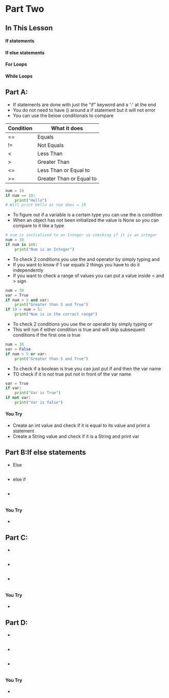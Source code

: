 # Part Two

## In This Lesson
#### If statements
#### If else statements
#### For Loops
#### While Loops


## Part A:  
+ If statements are done with just the "if" keyword and a ':' at the end
+ You do not need to have () around a if statement but it will not error
+ You can use the below conditionals to compare

| Condition | What it does             |
|-----------|--------------------------|
| ==        | Equals                   |
| !=        | Not Equals               |
| <         | Less Than                |
| \>        | Greater Than             |
| <=        | Less Than or Equal to    |
| >=        | Greater Than or Equal to |

```python
num = 10
if num == 10:
    print("Hello")
# Will print Hello as num does = 19
```
+ To figure out if a variable is a certain type you can use the is condition
+ When an object has not been initialized the value is None so you can compare to it like a type

```python
# num is initialized to an Integer so checking if it is an integer 
num = 10
if num is int:
    print("Num is an Integer")
```
+ To check 2 conditions you use the and operator by simply typing and
+ If you want to know if 1 var equals 2 things you have to do it independently
+ If you want to check a range of values you can put a value inside < and > sign

```python
num = 30
var = True
if num > 5 and var:
    print("Greater than 5 and True")
if 10 > num > 5:
    print("Num is in the correct range")
```
+ To check 2 conditions you use the or operator by simply typing or
+ This will run if either condition is true and will skip subsequent conditions if the first one is true 

```python
num = 30
var = False
if num > 5 or var:
    print("Greater than 5 and True")
```
+ To check if a boolean is true you can just put if and then the var name
+ TO check if it is not true put not in front of the var name 
```python
var = True
if var:
    print("Var is True")
if not var:
    print("Var is false")
```
#### You Try
+ Create an int value and check if it is equal to its value and print a statement 
+ Create a String value and check if it is a String and print var 


## Part B:If else statements 
+ Else
```python

```
+ else if
```python

```
+ 
```python

```
#### You Try
+ 


## Part C: 
+ 
```python

```
+ 
```python

```
+ 
```python

```
#### You Try
+ 

## Part D: 
+ 
```python

```
+ 
```python

```
+ 
```python

```
#### You Try
+ 